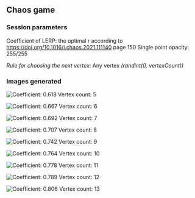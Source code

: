 ## Chaos game
### Session parameters

Coefficient of LERP: the optimal r according to https://doi.org/10.1016/j.chaos.2021.111140 page 150
Single point opacity: 255/255

*Rule for choosing the next vertex:*
Any vertex _(randint(0, vertexCount))_
### Images generated

![Coefficient: 0.618 Vertex count: 5](vc5_c0.618.png)

![Coefficient: 0.667 Vertex count: 6](vc6_c0.667.png)

![Coefficient: 0.692 Vertex count: 7](vc7_c0.692.png)

![Coefficient: 0.707 Vertex count: 8](vc8_c0.707.png)

![Coefficient: 0.742 Vertex count: 9](vc9_c0.742.png)

![Coefficient: 0.764 Vertex count: 10](vc10_c0.764.png)

![Coefficient: 0.778 Vertex count: 11](vc11_c0.778.png)

![Coefficient: 0.789 Vertex count: 12](vc12_c0.789.png)

![Coefficient: 0.806 Vertex count: 13](vc13_c0.806.png)